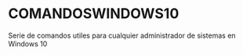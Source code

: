 # COMANDOSWINDOWS10
Serie de comandos utiles para cualquier administrador de sistemas en Windows 10
